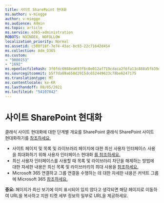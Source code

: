 ```yaml
---
title: 사이트 SharePoint 현대화
ms.author: v-miegge
author: v-miegge
ms.audience: Admin
ms.topic: article
ms.service: o365-administration
ROBOTS: NOINDEX, NOFOLLOW
localization_priority: Normal
ms.assetid: c508f18f-7e74-43ac-bc93-22c71642d454
ms.collection: Adm_O365
ms.custom:
- "9000153"
- "1692"
ms.openlocfilehash: 3f0fdc6988ea693f6c0e012af719cdaca2f6fa13c888a5fb39e35387e1a820e7
ms.sourcegitcommit: b5f7da89a650d2915dc652449623c78be6247175
ms.translationtype: MT
ms.contentlocale: ko-KR
ms.lasthandoff: 08/05/2021
ms.locfileid: "54107842"
---
```

# <a name="modernize-your-sharepoint-sites"></a>사이트 SharePoint 현대화

클래식 사이트 현대화에 대한 단계별 개요를 SharePoint 클래식 SharePoint 사이트 현대화하기를 [참조하세요.](https://docs.microsoft.com/sharepoint/dev/transform/modernize-classic-sites)

* 사이트 페이지 및 목록 및 라이브러리 페이지에 대한 최신 사용자 인터페이스 사용을 최대화하기 위해 사용자 인터페이스 현대화 [를 참조하세요.](https://docs.microsoft.com/sharepoint/dev/transform/modernize-userinterface)
* 최신 사용자 인터페이스를 사용할 때 목록 및 라이브러리 차단을 해제하는 방법에 대한 자세한 내용은 최신 목록 및 라이브러리의 최대 사용을 [참조하세요.](https://docs.microsoft.com/sharepoint/dev/transform/modernize-userinterface-lists-and-libraries)
* Microsoft 365 연결하고 그룹 연결을 수행하는 데 대한 자세한 내용은 커넥트 그룹에 Microsoft 365 [참조하세요.](https://docs.microsoft.com/sharepoint/dev/transform/modernize-connect-to-office365-group)

**중요:** 페이지가 최신 보기에 이미 표시되어 있지 않다고 생각되면 해당 페이지로 이동하여 URL을 복사하고 지원 티켓 세부 정보의 일부로 URL을 제공하세요.
